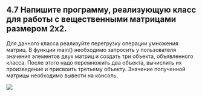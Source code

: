 ## 4.7 Напишите программу, реализующую класс для работы с вещественными матрицами размером 2x2. 

Для данного класса реализуйте перегрузку операции умножения матриц. 
В функции main() необходимо запросить у пользователя значения элементов двух матриц и
создать три объекта, объявленного класса. После этого надо перемножить два объекта,
вычислить их произведение и присвоить третьему объекту. Значение полученной матрицы
необходимо вывести на консоль.

![](https://github.com/code-cesar/University/blob/master/С%2B%2B/Lab4_7/lab4_7.png)
